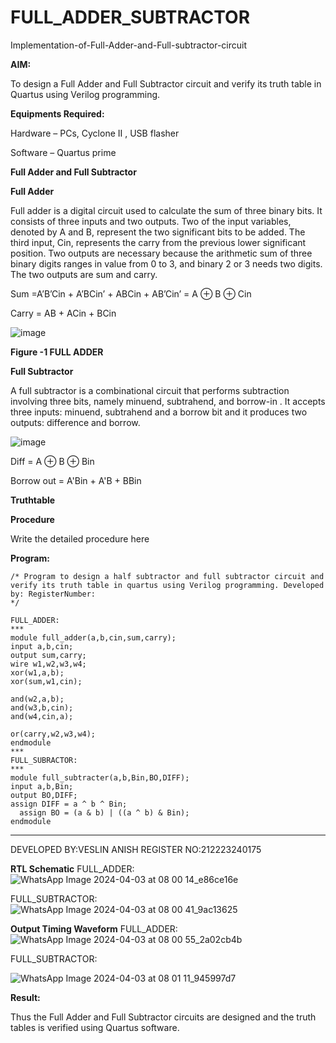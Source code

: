 # FULL_ADDER_SUBTRACTOR

Implementation-of-Full-Adder-and-Full-subtractor-circuit

**AIM:**

To design a Full Adder and Full Subtractor circuit and verify its truth table in Quartus using Verilog programming.

**Equipments Required:**

Hardware – PCs, Cyclone II , USB flasher

Software – Quartus prime

**Full Adder and Full Subtractor**

**Full Adder**

Full adder is a digital circuit used to calculate the sum of three binary bits. It consists of three inputs and two outputs. Two of the input variables, denoted by A and B, represent the two significant bits to be added. The third input, Cin, represents the carry from the previous lower significant position. Two outputs are necessary because the arithmetic sum of three binary digits ranges in value from 0 to 3, and binary 2 or 3 needs two digits. The two outputs are sum and carry.

Sum =A’B’Cin + A’BCin’ + ABCin + AB’Cin’ = A ⊕ B ⊕ Cin 

Carry = AB + ACin + BCin

![image](https://github.com/naavaneetha/FULL_ADDER_SUBTRACTOR/assets/154305477/0f30ba51-5ffb-4198-845f-18e054f675e7)

**Figure -1 FULL ADDER**

**Full Subtractor**

A full subtractor is a combinational circuit that performs subtraction involving three bits, namely minuend, subtrahend, and borrow-in . It accepts three inputs: minuend, subtrahend and a borrow bit and it produces two outputs: difference and borrow.

![image](https://github.com/naavaneetha/FULL_ADDER_SUBTRACTOR/assets/154305477/02b24f51-ab51-4304-9ad6-7b81ffc1ead5)

Diff = A ⊕ B ⊕ Bin 

Borrow out = A'Bin + A'B + BBin

**Truthtable**

**Procedure**

Write the detailed procedure here

**Program:**
```
/* Program to design a half subtractor and full subtractor circuit and verify its truth table in quartus using Verilog programming. Developed by: RegisterNumber:
*/

FULL_ADDER:
***
module full_adder(a,b,cin,sum,carry);
input a,b,cin;
output sum,carry;
wire w1,w2,w3,w4;       
xor(w1,a,b);
xor(sum,w1,cin);        

and(w2,a,b);
and(w3,b,cin);
and(w4,cin,a);

or(carry,w2,w3,w4);
endmodule
***
FULL_SUBRACTOR:
***
module full_subtracter(a,b,Bin,BO,DIFF);
input a,b,Bin;
output BO,DIFF;
assign DIFF = a ^ b ^ Bin;
  assign BO = (a & b) | ((a ^ b) & Bin);
endmodule
```
***
DEVELOPED BY:VESLIN ANISH
REGISTER NO:212223240175

**RTL Schematic**
FULL_ADDER:
![WhatsApp Image 2024-04-03 at 08 00 14_e86ce16e](https://github.com/veslin23000303/FULL_ADDER_SUBTRACTOR/assets/151148539/ebadfbf8-c469-4197-8bf3-a0492548419e)

FULL_SUBTRACTOR:
![WhatsApp Image 2024-04-03 at 08 00 41_9ac13625](https://github.com/veslin23000303/FULL_ADDER_SUBTRACTOR/assets/151148539/30b8c910-7fa2-46ac-bd1e-1d5e40e5f3d4)




**Output Timing Waveform**
FULL_ADDER:
![WhatsApp Image 2024-04-03 at 08 00 55_2a02cb4b](https://github.com/veslin23000303/FULL_ADDER_SUBTRACTOR/assets/151148539/acbe3cd0-7a92-4e1b-8fa8-57e6294a5ff0)


FULL_SUBTRACTOR:

![WhatsApp Image 2024-04-03 at 08 01 11_945997d7](https://github.com/veslin23000303/FULL_ADDER_SUBTRACTOR/assets/151148539/88b9a2eb-6db1-4c25-b24d-7c98323bbd41)


**Result:**

Thus the Full Adder and Full Subtractor circuits are designed and the truth tables is verified using Quartus software.



